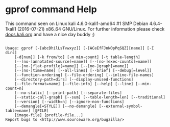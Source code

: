 # gprof command Help
 
 This command seen on Linux kali 4.6.0-kali1-amd64 #1 SMP Debian 4.6.4-1kali1 (2016-07-21) x86_64 GNU/Linux. For further information please check [docs.kali.org](docs.kali.org) and have a nice day buddy ;) 

~~~

Usage: gprof [-[abcDhilLsTvwxyz]] [-[ACeEfFJnNOpPqSQZ][name]] [-I dirs]
	[-d[num]] [-k from/to] [-m min-count] [-t table-length]
	[--[no-]annotated-source[=name]] [--[no-]exec-counts[=name]]
	[--[no-]flat-profile[=name]] [--[no-]graph[=name]]
	[--[no-]time=name] [--all-lines] [--brief] [--debug[=level]]
	[--function-ordering] [--file-ordering] [--inline-file-names]
	[--directory-path=dirs] [--display-unused-functions]
	[--file-format=name] [--file-info] [--help] [--line] [--min-count=n]
	[--no-static] [--print-path] [--separate-files]
	[--static-call-graph] [--sum] [--table-length=len] [--traditional]
	[--version] [--width=n] [--ignore-non-functions]
	[--demangle[=STYLE]] [--no-demangle] [--external-symbol-table=name] [@FILE]
	[image-file] [profile-file...]
Report bugs to <http://www.sourceware.org/bugzilla/>

~~~
